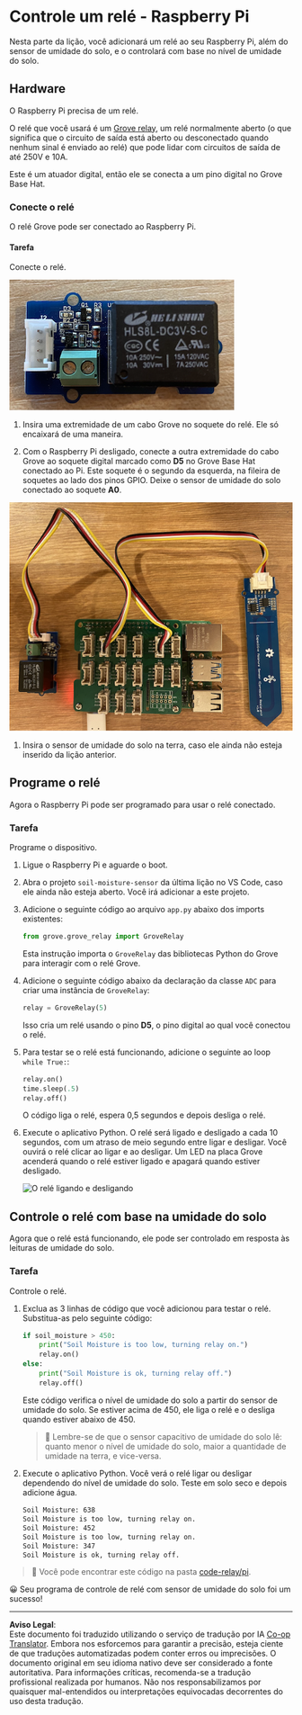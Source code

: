 <!--
CO_OP_TRANSLATOR_METADATA:
{
  "original_hash": "66b81165e60f8f169bd52a401b6a0f8b",
  "translation_date": "2025-08-28T04:17:52+00:00",
  "source_file": "2-farm/lessons/3-automated-plant-watering/pi-relay.md",
  "language_code": "br"
}
-->
# Controle um relé - Raspberry Pi

Nesta parte da lição, você adicionará um relé ao seu Raspberry Pi, além do sensor de umidade do solo, e o controlará com base no nível de umidade do solo.

## Hardware

O Raspberry Pi precisa de um relé.

O relé que você usará é um [Grove relay](https://www.seeedstudio.com/Grove-Relay.html), um relé normalmente aberto (o que significa que o circuito de saída está aberto ou desconectado quando nenhum sinal é enviado ao relé) que pode lidar com circuitos de saída de até 250V e 10A.

Este é um atuador digital, então ele se conecta a um pino digital no Grove Base Hat.

### Conecte o relé

O relé Grove pode ser conectado ao Raspberry Pi.

#### Tarefa

Conecte o relé.

![Um relé Grove](../../../../../translated_images/grove-relay.d426958ca210fbd0fb7983d7edc069d46c73a8b0a099d94797bd756f7b6bb6be.br.png)

1. Insira uma extremidade de um cabo Grove no soquete do relé. Ele só encaixará de uma maneira.

1. Com o Raspberry Pi desligado, conecte a outra extremidade do cabo Grove ao soquete digital marcado como **D5** no Grove Base Hat conectado ao Pi. Este soquete é o segundo da esquerda, na fileira de soquetes ao lado dos pinos GPIO. Deixe o sensor de umidade do solo conectado ao soquete **A0**.

![O relé Grove conectado ao soquete D5 e o sensor de umidade do solo conectado ao soquete A0](../../../../../translated_images/pi-relay-and-soil-moisture-sensor.02f3198975b8c53e69ec716cd2719ce117700bd1fc933eaf93476c103c57939b.br.png)

1. Insira o sensor de umidade do solo na terra, caso ele ainda não esteja inserido da lição anterior.

## Programe o relé

Agora o Raspberry Pi pode ser programado para usar o relé conectado.

### Tarefa

Programe o dispositivo.

1. Ligue o Raspberry Pi e aguarde o boot.

1. Abra o projeto `soil-moisture-sensor` da última lição no VS Code, caso ele ainda não esteja aberto. Você irá adicionar a este projeto.

1. Adicione o seguinte código ao arquivo `app.py` abaixo dos imports existentes:

    ```python
    from grove.grove_relay import GroveRelay
    ```

    Esta instrução importa o `GroveRelay` das bibliotecas Python do Grove para interagir com o relé Grove.

1. Adicione o seguinte código abaixo da declaração da classe `ADC` para criar uma instância de `GroveRelay`:

    ```python
    relay = GroveRelay(5)
    ```

    Isso cria um relé usando o pino **D5**, o pino digital ao qual você conectou o relé.

1. Para testar se o relé está funcionando, adicione o seguinte ao loop `while True:`:

    ```python
    relay.on()
    time.sleep(.5)
    relay.off()
    ```

    O código liga o relé, espera 0,5 segundos e depois desliga o relé.

1. Execute o aplicativo Python. O relé será ligado e desligado a cada 10 segundos, com um atraso de meio segundo entre ligar e desligar. Você ouvirá o relé clicar ao ligar e ao desligar. Um LED na placa Grove acenderá quando o relé estiver ligado e apagará quando estiver desligado.

    ![O relé ligando e desligando](../../../../../images/relay-turn-on-off.gif)

## Controle o relé com base na umidade do solo

Agora que o relé está funcionando, ele pode ser controlado em resposta às leituras de umidade do solo.

### Tarefa

Controle o relé.

1. Exclua as 3 linhas de código que você adicionou para testar o relé. Substitua-as pelo seguinte código:

    ```python
    if soil_moisture > 450:
        print("Soil Moisture is too low, turning relay on.")
        relay.on()
    else:
        print("Soil Moisture is ok, turning relay off.")
        relay.off()
    ```

    Este código verifica o nível de umidade do solo a partir do sensor de umidade do solo. Se estiver acima de 450, ele liga o relé e o desliga quando estiver abaixo de 450.

    > 💁 Lembre-se de que o sensor capacitivo de umidade do solo lê: quanto menor o nível de umidade do solo, maior a quantidade de umidade na terra, e vice-versa.

1. Execute o aplicativo Python. Você verá o relé ligar ou desligar dependendo do nível de umidade do solo. Teste em solo seco e depois adicione água.

    ```output
    Soil Moisture: 638
    Soil Moisture is too low, turning relay on.
    Soil Moisture: 452
    Soil Moisture is too low, turning relay on.
    Soil Moisture: 347
    Soil Moisture is ok, turning relay off.
    ```

> 💁 Você pode encontrar este código na pasta [code-relay/pi](../../../../../2-farm/lessons/3-automated-plant-watering/code-relay/pi).

😀 Seu programa de controle de relé com sensor de umidade do solo foi um sucesso!

---

**Aviso Legal**:  
Este documento foi traduzido utilizando o serviço de tradução por IA [Co-op Translator](https://github.com/Azure/co-op-translator). Embora nos esforcemos para garantir a precisão, esteja ciente de que traduções automatizadas podem conter erros ou imprecisões. O documento original em seu idioma nativo deve ser considerado a fonte autoritativa. Para informações críticas, recomenda-se a tradução profissional realizada por humanos. Não nos responsabilizamos por quaisquer mal-entendidos ou interpretações equivocadas decorrentes do uso desta tradução.